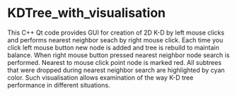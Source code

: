 # KDTree_with_visualisation
This C++ Qt code provides GUI for creation of 2D K-D by left mouse clicks and performs nearest neighbor seach by right mouse click. Each time you click left mouse button new node is added and tree is rebuild to maintain balance. When right mouse button pressed nearest neighbor node search is performed. Nearest to mouse click point node is marked red. All subtrees that were dropped during nearest neighbor search are highlighted by cyan color. Such visualisation allows examination of the way K-D tree performance in different situations.
